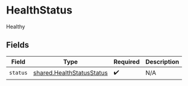 # HealthStatus

Healthy


## Fields

| Field                                                                  | Type                                                                   | Required                                                               | Description                                                            |
| ---------------------------------------------------------------------- | ---------------------------------------------------------------------- | ---------------------------------------------------------------------- | ---------------------------------------------------------------------- |
| `status`                                                               | [shared.HealthStatusStatus](../../models/shared/healthstatusstatus.md) | :heavy_check_mark:                                                     | N/A                                                                    |